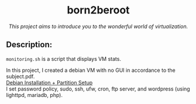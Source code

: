 <h1 align="center">
	born2beroot
</h1>

*<p align="center">This project aims to introduce you to the wonderful world of virtualization.</p>*

## Description:
`monitoring.sh` is a script that displays VM stats.

In this project, I created a debian VM with no GUI in accordance to the subject.pdf.  
[Debian Installation + Partition Setup](https://youtu.be/1mnbf0v6Ook)  
I set password policy, sudo, ssh, ufw, cron, ftp server, and wordpress (using lighttpd, mariadb, php). 
